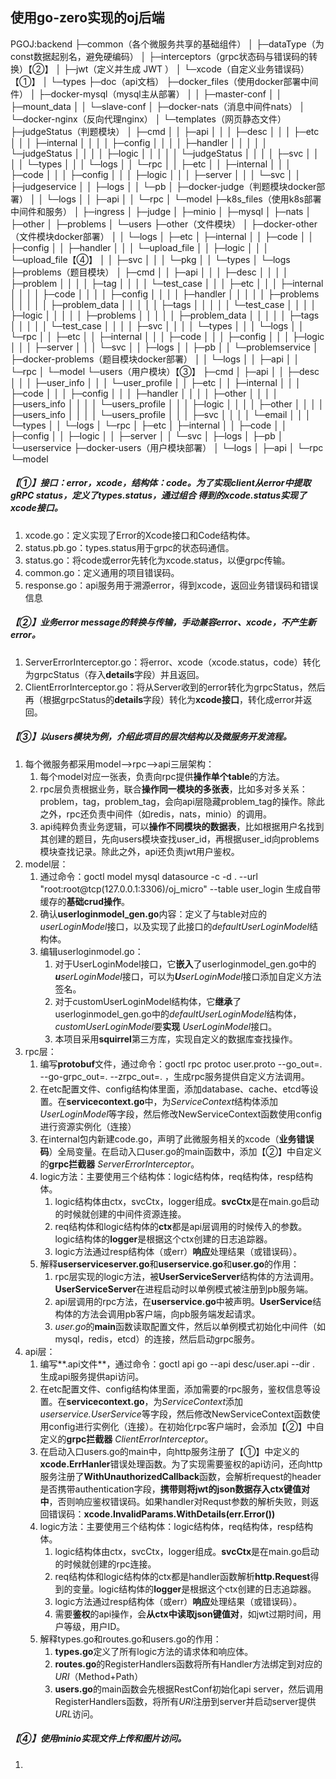 ## 使用go-zero实现的oj后端

PGOJ:backend
├─common（各个微服务共享的基础组件）
│  ├─dataType（为const数据起别名，避免硬编码）
│  ├─interceptors（grpc状态码与错误码的转换）【②】
│  ├─jwt（定义并生成 JWT ）
│  └─xcode（自定义业务错误码）【①】
│      └─types
├─doc（api文档）
├─docker_files（使用docker部署中间件）
│  ├─docker-mysql（mysql主从部署）
│  │  ├─master-conf
│  │  ├─mount_data
│  │  └─slave-conf
│  ├─docker-nats（消息中间件nats）
│  └─docker-nginx（反向代理nginx）
│      └─templates（网页静态文件）
├─judgeStatus（判题模块）
│  ├─cmd
│  │  ├─api
│  │  │  ├─desc
│  │  │  ├─etc
│  │  │  ├─internal
│  │  │  │  ├─config
│  │  │  │  ├─handler
│  │  │  │  │  └─judgeStatus
│  │  │  │  ├─logic
│  │  │  │  │  └─judgeStatus
│  │  │  │  ├─svc
│  │  │  │  └─types
│  │  │  └─logs
│  │  └─rpc
│  │      ├─etc
│  │      ├─internal
│  │      │  ├─code
│  │      │  ├─config
│  │      │  ├─logic
│  │      │  ├─server
│  │      │  └─svc
│  │      ├─judgeservice
│  │      ├─logs
│  │      └─pb
│  ├─docker-judge（判题模块docker部署）
│  │  └─logs
│  │      ├─api
│  │      └─rpc
│  └─model
├─k8s_files（使用k8s部署中间件和服务）
│  ├─ingress
│  ├─judge
│  ├─minio
│  ├─mysql
│  ├─nats
│  ├─other
│  ├─problems
│  └─users
├─other（文件模块）
│  ├─docker-other（文件模块docker部署）
│  │  └─logs
│  ├─etc
│  ├─internal
│  │  ├─code
│  │  ├─config
│  │  ├─handler
│  │  │  └─upload_file
│  │  ├─logic
│  │  │  └─upload_file【④】
│  │  ├─svc
│  │  │  └─pkg
│  │  └─types
│  └─logs
├─problems（题目模块）
│  ├─cmd
│  │  ├─api
│  │  │  ├─desc
│  │  │  │  ├─problem
│  │  │  │  ├─tag
│  │  │  │  └─test_case
│  │  │  ├─etc
│  │  │  ├─internal
│  │  │  │  ├─code
│  │  │  │  ├─config
│  │  │  │  ├─handler
│  │  │  │  │  ├─problems
│  │  │  │  │  ├─problem_data
│  │  │  │  │  ├─tags
│  │  │  │  │  └─test_case
│  │  │  │  ├─logic
│  │  │  │  │  ├─problems
│  │  │  │  │  ├─problem_data
│  │  │  │  │  ├─tags
│  │  │  │  │  └─test_case
│  │  │  │  ├─svc
│  │  │  │  └─types
│  │  │  └─logs
│  │  └─rpc
│  │      ├─etc
│  │      ├─internal
│  │      │  ├─code
│  │      │  ├─config
│  │      │  ├─logic
│  │      │  ├─server
│  │      │  └─svc
│  │      ├─logs
│  │      ├─pb
│  │      └─problemservice
│  ├─docker-problems（题目模块docker部署）
│  │  └─logs
│  │      ├─api
│  │      └─rpc
│  └─model
└─users（用户模块）【③】
    ├─cmd
    │  ├─api
    │  │  ├─desc
    │  │  │  ├─user_info
    │  │  │  └─user_profile
    │  │  ├─etc
    │  │  ├─internal
    │  │  │  ├─code
    │  │  │  ├─config
    │  │  │  ├─handler
    │  │  │  │  ├─other
    │  │  │  │  ├─users_info
    │  │  │  │  └─users_profile
    │  │  │  ├─logic
    │  │  │  │  ├─other
    │  │  │  │  ├─users_info
    │  │  │  │  └─users_profile
    │  │  │  ├─svc
    │  │  │  │  └─email
    │  │  │  └─types
    │  │  └─logs
    │  └─rpc
    │      ├─etc
    │      ├─internal
    │      │  ├─code
    │      │  ├─config
    │      │  ├─logic
    │      │  ├─server
    │      │  └─svc
    │      ├─logs
    │      ├─pb
    │      └─userservice
    ├─docker-users（用户模块部署）
    │  └─logs
    │      ├─api
    │      └─rpc
    └─model



##### 【①】接口：error，xcode，结构体：code。为了实现client从error中提取 gRPC status，定义了types.status，通过*组合* 得到的xcode.status实现了xcode接口。

1. xcode.go：定义实现了Error的Xcode接口和Code结构体。
2. status.pb.go：types.status用于grpc的状态码通信。
3. status.go：将code或error先转化为xcode.status，以便grpc传输。
4. common.go：定义通用的项目错误码。
5. response.go：api服务用于溯源error，得到xcode，返回业务错误码和错误信息

##### 【②】业务error message的转换与传输，手动兼容error、xcode，不产生新error。

1. ServerErrorInterceptor.go：将error、xcode（xcode.status，code）转化为grpcStatus（存入**details**字段）并且返回。
2. ClientErrorInterceptor.go：将从Server收到的error转化为grpcStatus，然后再（根据grpcStatus的**details**字段）转化为**xcode接口**，转化成error并返回。

##### 【③】以users模块为例，介绍此项目的层次结构以及微服务开发流程。

1. 每个微服务都采用model——>rpc——>api三层架构：
   1. 每个model对应一张表，负责向rpc提供**操作单个table**的方法。
   2. rpc层负责根据业务，联合**操作同一模块的多张表**，比如多对多关系：problem，tag，problem_tag，会向api层隐藏problem_tag的操作。除此之外，rpc还负责中间件（如redis，nats，minio）的调用。
   3. api纯粹负责业务逻辑，可以**操作不同模块的数据表**，比如根据用户名找到其创建的题目，先向users模块查找user_id，再根据user_id向problems模块查找记录。除此之外，api还负责jwt用户鉴权。
2. model层：
   1. 通过命令：goctl model mysql datasource -c -d . --url "root:root@tcp(127.0.0.1:3306)/oj_micro" --table user_login
      生成自带缓存的**基础crud操作**。
   2. 确认**userloginmodel_gen.go**内容：定义了与table对应的*userLoginModel*接口，以及实现了此接口的*defaultUserLoginModel*结构体。
   3. 编辑userloginmodel.go：
      1. 对于UserLoginModel接口，它**嵌入**了userloginmodel_gen.go中的***u**serLoginModel*接口，可以为***U**serLoginModel*接口添加自定义方法签名。
      2. 对于customUserLoginModel结构体，它**继承**了userloginmodel_gen.go中的*defaultUserLoginModel*结构体，*customUserLoginModel*要**实现** *UserLoginModel*接口。
      3. 本项目采用**squirrel**第三方库，实现自定义的数据库查找操作。
3. rpc层：
   1. 编写**protobuf**文件，通过命令：goctl rpc protoc user.proto --go_out=. --go-grpc_out=. --zrpc_out=. ，生成rpc服务提供自定义方法调用。
   2. 在etc配置文件、config结构体里面，添加database、cache、etcd等设置。在**servicecontext.go**中，为*ServiceContext*结构体添加*UserLoginModel*等字段，然后修改NewServiceContext函数使用config进行资源实例化（连接）
   3. 在internal包内新建code.go，声明了此微服务相关的xcode（**业务错误码**）全局变量。在启动入口user.go的main函数中，添加【②】中自定义的**grpc拦截器** *ServerErrorInterceptor*。
   4. logic方法：主要使用三个结构体：logic结构体，req结构体，resp结构体。
      1. logic结构体由ctx，svcCtx，logger组成。**svcCtx**是在main.go启动的时候就创建的中间件资源连接。
      2. req结构体和logic结构体的**ctx**都是api层调用的时候传入的参数。logic结构体的**logger**是根据这个ctx创建的日志追踪器。
      3. logic方法通过resp结构体（或err）**响应**处理结果（或错误码）。
   5. 解释**userserviceserver.go**和**userservice.go**和**user.go**的作用：
      1. rpc层实现的logic方法，被**UserServiceServer**结构体的方法调用。**UserServiceServer**在进程启动时以单例模式被注册到pb服务端。
      2. api层调用的rpc方法，在**userservice.go**中被声明。**UserService**结构体的方法会调用pb客户端，向pb服务端发起请求。
      3. *user.go*的**main**函数读取配置文件，然后以单例模式初始化中间件（如mysql，redis，etcd）的连接，然后启动grpc服务。
4. api层：
   1. 编写**.api文件**，通过命令：goctl api go --api desc/user.api --dir .
      生成api服务提供api访问。
   2. 在etc配置文件、config结构体里面，添加需要的rpc服务，鉴权信息等设置。在**servicecontext.go**，为*ServiceContext*添加*userservice.UserService*等字段，然后修改NewServiceContext函数使用config进行实例化（连接）。在初始化rpc客户端时，会添加【②】中自定义的**grpc拦截器** *ClientErrorInterceptor*。
   3. 在启动入口users.go的main中，向http服务注册了【①】中定义的**xcode.ErrHanler**错误处理函数。为了实现需要鉴权的api访问，还向http服务注册了**WithUnauthorizedCallback**函数，会解析request的header是否携带authentication字段，**携带则将jwt的json数据存入ctx键值对中**，否则响应鉴权错误码。如果handler对Requst参数的解析失败，则返回错误码：**xcode.InvalidParams.WithDetails(err.Error())**
   4. logic方法：主要使用三个结构体：logic结构体，req结构体，resp结构体。
      1. logic结构体由ctx，svcCtx，logger组成。**svcCtx**是在main.go启动的时候就创建的rpc连接。
      2. req结构体和logic结构体的ctx都是handler函数解析**http.Request**得到的变量。logic结构体的**logger**是根据这个ctx创建的日志追踪器。
      3. logic方法通过resp结构体（或err）**响应**处理结果（或错误码）。
      4. 需要**鉴权**的api操作，会**从ctx中读取json键值对**，如jwt过期时间，用户等级，用户ID。
   5. 解释types.go和routes.go和users.go的作用：
      1. **types.go**定义了所有logic方法的请求体和响应体。
      2. **routes.go**的RegisterHandlers函数将所有Handler方法绑定到对应的*URI*（Method+Path）
      3. **users.go**的main函数会先根据RestConf初始化api server，然后调用RegisterHandlers函数，将所有*URI*注册到server并启动server提供*URL*访问。

##### 【④】使用minio实现文件上传和图片访问。

1. 

